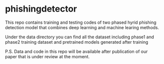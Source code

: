 # phishingdetector
This repo contains training and testing codes of two phased hyrid phishing detection model that combines deep learning and machine learing methods.

Under the data directory you can find all the dataset including phase1 and phase2 training dataset and pretrained models generated after training

P.S. Data and code in this repo will be available after publication of our paper that is under review at the moment.
